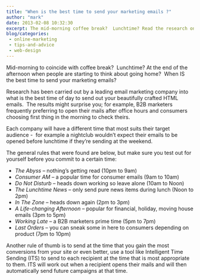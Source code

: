 ```yaml
---
title: "When is the best time to send your marketing emails ?"
author: "mark"
date: 2013-02-08 10:32:30
excerpt: The mid-morning coffee break?  Lunchtime? Read the research on when to send your marketing emails to get the best open-rate
blog/categories: 
 - online-marketing
 - tips-and-advice
 - web-design
---
```


Mid-morning to coincide with coffee break?  Lunchtime? At the end of the afternoon when people are starting to think about going home?  When IS the best time to send your marketing emails?

Research has been carried out by a leading email marketing company into what is the best time of day to send out your beautifully crafted HTML emails.  The results might surprise you; for example, B2B marketers frequently preferring to open their mails after office hours and consumers choosing first thing in the morning to check theirs.

Each company will have a different time that most suits their target audience -  for example a nightclub wouldn’t expect their emails to be opened before lunchtime if they’re sending at the weekend.

The general rules that were found are below, but make sure you test out for yourself before you commit to a certain time:

- *The Abyss* – nothing’s getting read (10pm to 9am)
- *Consumer AM* – a popular time for consumer emails (9am to 10am)
- *Do Not Disturb* – heads down working so leave alone (10am to Noon)
- *The Lunchtime News* – only send pure news items during lunch (Noon to 2pm)
- *In The Zone* – heads down again (2pm to 3pm)
- *A Life-changing Afternoon* – popular for financial, holiday, moving house emails (3pm to 5pm)
- *Working Late* – a B2B marketers prime time (5pm to 7pm)
- *Last Orders* – you can sneak some in here to consumers depending on product (7pm to 10pm)


Another rule of thumb is to send at the time that you gain the most conversions from your site or even better, use a tool like Intelligent Time Sending (ITS) to send to each recipient at the time that is most appropriate to them. ITS will work out when a recipient opens their mails and will then automatically send future campaigns at that time.


